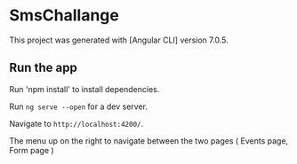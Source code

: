 # SmsChallange

This project was generated with [Angular CLI] version 7.0.5.

## Run the app

Run 'npm install' to install dependencies.

Run `ng serve --open` for a dev server. 

Navigate to `http://localhost:4200/`.

The menu up on the right to navigate between the two pages ( Events page, Form page )
